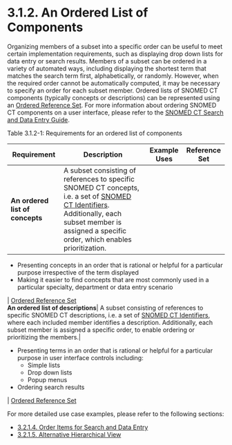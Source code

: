 # 3.1.2. An Ordered List of Components

Organizing members of a subset into a specific order can be useful to meet certain implementation requirements, such as displaying drop down lists for data entry or search results. Members of a subset can be ordered in a variety of automated ways, including displaying the shortest term that matches the search term first, alphabetically, or randomly. However, when the required order cannot be automatically computed, it may be necessary to specify an order for each subset member. Ordered lists of SNOMED CT components (typically concepts or descriptions) can be represented using an [Ordered Reference Set](Ordered-Reference-Set_35985666.html). For more information about ordering SNOMED CT components on a user interface, please refer to the [SNOMED CT Search and Data Entry Guide](https://confluence.ihtsdotools.org/display/DOCSEARCH/SNOMED+CT+Search+and+Data+Entry+Guide).

Table 3.1.2-1: Requirements for an ordered list of components

Requirement| Description| Example Uses| Reference Set  
---|---|---|---  
**An ordered list of concepts**|  A subset consisting of references to specific SNOMED CT concepts, i.e. a set of [SNOMED CT Identifiers](https://confluence.ihtsdotools.org/display/DOCGLOSS/SNOMED+CT+Identifier "Glossary link: SNOMED CT Identifiers"). Additionally, each subset member is assigned a specific order, which enables prioritization.| 

  * Presenting concepts in an order that is rational or helpful for a particular purpose irrespective of the term displayed 
  * Making it easier to find concepts that are most commonly used in a particular specialty, department or data entry scenario 

| [Ordered Reference Set](Ordered-Reference-Set_35985666.html)  
**An ordered list of descriptions**|  A subset consisting of references to specific SNOMED CT descriptions, i.e. a set of [SNOMED CT Identifiers](https://confluence.ihtsdotools.org/display/DOCGLOSS/SNOMED+CT+Identifier "Glossary link: SNOMED CT Identifiers"), where each included member identifies a description. Additionally, each subset member is assigned a specific order, to enable ordering or prioritizing the members.| 

  * Presenting terms in an order that is rational or helpful for a particular purpose in user interface controls including: 
    * Simple lists
    * Drop down lists
    * Popup menus
  * Ordering search results 

| [Ordered Reference Set](Ordered-Reference-Set_35985666.html)  
  
For more detailed use case examples, please refer to the following sections:

  * [3.2.1.4. Order Items for Search and Data Entry](3.2.1.4.-Order-Items-for-Search-and-Data-Entry_35985577.html)
  * [3.2.1.5. Alternative Hierarchical View](3.2.1.5.-Alternative-Hierarchical-View_35985573.html)

